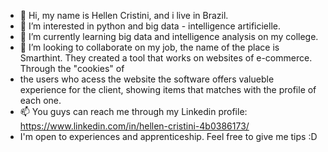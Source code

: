 - 👋 Hi, my name is Hellen Cristini, and i live in Brazil. 
- 👀 I’m interested in python and big data - intelligence artificielle.
- 🌱 I’m currently learning big data and intelligence analysis on my college.
- 💞️ I’m looking to collaborate on my job, the name of the place is Smarthint. They created a tool that works on websites of e-commerce. Through the "cookies" of 
- the users who acess the website the software offers valueble experience for the client, showing items that matches with the profile of each one.
- 📫 You guys can reach me through my Linkedin profile: https://www.linkedin.com/in/hellen-cristini-4b0386173/
- I'm open to experiences and apprenticeship. Feel free to give me tips :D
